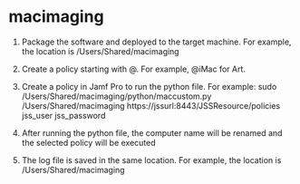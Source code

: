 # macimaging

1. Package the software and deployed to the target machine. For example, the location is /Users/Shared/macimaging

2. Create a policy starting with @. For example, @iMac for Art. 

3. Create a policy in Jamf Pro to run the python file.
For example:
sudo /Users/Shared/macimaging/python/maccustom.py   /Users/Shared/macimaging   https://jssurl:8443/JSSResource/policies    jss_user   jss_password

4. After running the python file, the computer name will be renamed and the selected policy will be executed

5. The log file is saved in the same location. For example, the location is /Users/Shared/macimaging
